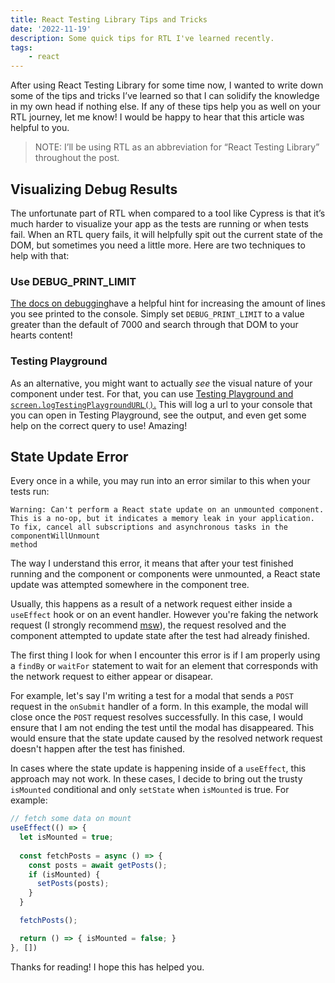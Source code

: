 ```yaml
---
title: React Testing Library Tips and Tricks
date: '2022-11-19'
description: Some quick tips for RTL I've learned recently.
tags:
    - react
---
```


After using React Testing Library for some time now, I wanted to write down some of the tips and tricks I’ve learned so that I can solidify the knowledge in my own head if nothing else. If any of these tips help you as well on your RTL journey, let me know! I would be happy to hear that this article was helpful to you.

> NOTE: I’ll be using RTL as an abbreviation for “React Testing Library” throughout the post.

## Visualizing Debug Results
The unfortunate part of RTL when compared to a tool like Cypress is that it’s much harder to visualize your app as the tests are running or when tests fail. When an RTL query fails, it will helpfully spit out the current state of the DOM, but sometimes you need a little more. Here are two techniques to help with that:

### Use DEBUG_PRINT_LIMIT
[The docs on debugging](https://testing-library.com/docs/dom-testing-library/api-debugging/)have a helpful hint for increasing the amount of lines you see printed to the console. Simply set `DEBUG_PRINT_LIMIT` to a value greater than the default of 7000 and search through that DOM to your hearts content!

### Testing Playground
As an alternative, you might want to actually _see_ the visual nature of your component under test. For that, you can use [Testing Playground and `screen.logTestingPlaygroundURL()`.](https://testing-library.com/docs/queries/about/#screenlogtestingplaygroundurl) This will log a url to your console that you can open in Testing Playground, see the output, and even get some help on the correct query to use! Amazing!

## State Update Error
Every once in a while, you may run into an error similar to this when your tests run:
```
Warning: Can't perform a React state update on an unmounted component.
This is a no-op, but it indicates a memory leak in your application.
To fix, cancel all subscriptions and asynchronous tasks in the componentWillUnmount
method
```

The way I understand this error, it means that after your test finished running and the component  or components were unmounted, a React state update was attempted somewhere in the component tree.

Usually, this happens as a result of a network request either inside a  `useEffect` hook or on an event handler. However you're faking the network request (I strongly recommend [msw](https://github.com/mswjs/msw)), the request resolved and the component attempted to update state after the test had already finished.

The first thing I look for when I encounter this error is if I am properly using a `findBy` or `waitFor` statement to wait for an element that corresponds with the network request to either appear or disapear. 

For example, let's say I'm writing a test for a modal that sends a `POST` request in the `onSubmit` handler of a form. In this example, the modal will close once the `POST` request resolves successfully. In this case, I would ensure that I am not ending the test until the modal has disappeared. This would ensure that the state update caused by the resolved network request doesn't happen after the test has finished.

In cases where the state update is happening inside of a `useEffect`, this approach may not work. In these cases, I decide to bring out the trusty `isMounted` conditional and only `setState` when `isMounted` is true. For example:

```javascript
// fetch some data on mount
useEffect(() => {
  let isMounted = true;
  
  const fetchPosts = async () => {
    const posts = await getPosts();
    if (isMounted) {
      setPosts(posts);
    }
  }

  fetchPosts();

  return () => { isMounted = false; }
}, [])
```

Thanks for reading! I hope this has helped you.
